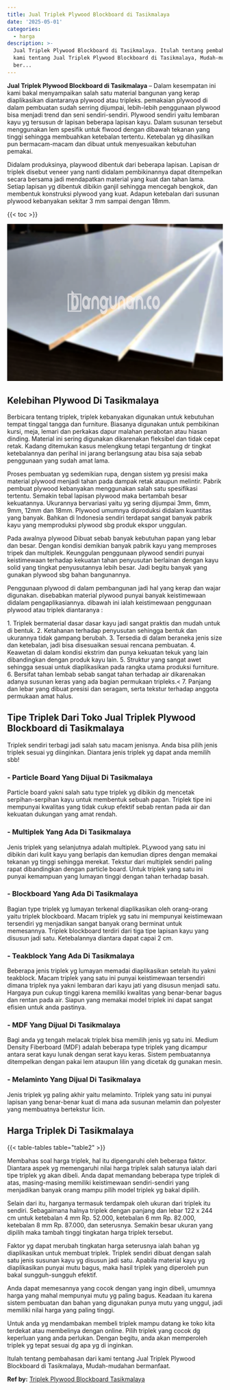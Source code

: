 ```yaml
---
title: Jual Triplek Plywood Blockboard di Tasikmalaya
date: '2025-05-01'
categories:
  - harga
description: >-
  Jual Triplek Plywood Blockboard di Tasikmalaya. Itulah tentang pembahasan dari
  kami tentang Jual Triplek Plywood Blockboard di Tasikmalaya, Mudah-mudahan
  ber...
---
```


**Jual Triplek Plywood Blockboard di Tasikmalaya** – Dalam kesempatan ini kami bakal menyampaikan salah satu material bangunan yang kerap diaplikasikan diantaranya plywood atau tripleks. pemakaian plywood di dalam pembuatan sudah serring dijumpai, lebih-lebih penggunaan plywood bisa menjadi trend dan seni sendiri-sendiri. Plywood sendiri yaitu lembaran kayu yg tersusun dr lapisan beberapa lapisan kayu. Dalam susunan tersebut menggunakan lem spesifik untuk flwood dengan dibawah tekanan yang tinggi sehingga membuahkan ketebalan tertentu. Ketebalan yg dihasilkan pun bermacam-macam dan dibuat untuk menyesuaikan kebutuhan pemakai.

Didalam produksinya, playwood dibentuk dari beberapa lapisan. Lapisan dr triplek disebut veneer yang nanti didalam pembikinannya dapat ditempelkan secara bersama jadi mendapatkan material yang kuat dan tahan lama. Setiap lapisan yg dibentuk dibikin ganjil sehingga mencegah bengkok, dan membentuk konstruksi plywood yang kuat. Adapun ketebalan dari susunan plywood kebanyakan sekitar 3 mm sampai dengan 18mm.

{{< toc >}}

![Jual Triplek Plywood Blockboard di Tasikmalaya](/images/jual-triplek-murah-10.png)

## Kelebihan Plywood Di Tasikmalaya

Berbicara tentang triplek, triplek kebanyakan digunakan untuk kebutuhan tempat tinggal tangga dan furniture. Biasanya digunakan untuk pembikinan kursi, meja, lemari dan perkakas dapur malahan perabotan atau hiasan dinding. Material ini sering digunakan dikarenakan fleksibel dan tidak cepat retak. Kadang ditemukan kasus melengkung tetapi tergantung dr tingkat ketebalannya dan perihal ini jarang berlangsung atau bisa saja sebab penggunaan yang sudah amat lama.

Proses pembuatan yg sedemikian rupa, dengan sistem yg presisi maka material plywood menjadi tahan pada dampak retak ataupun melintir. Pabrik pembuat plywood kebanyakan menggunakan salah satu spesifikasi tertentu. Semakin tebal lapisan plywood maka bertambah besar kekuatannya. Ukurannya bervariasi yaitu yg sering dijumpai 3mm, 6mm, 9mm, 12mm dan 18mm. Plywood umumnya diproduksi didalam kuantitas yang banyak. Bahkan di Indonesia sendiri terdapat sangat banyak pabrik kayu yang memproduksi plywood sbg produk ekspor unggulan.

Pada awalnya plywood Dibuat sebab banyak kebutuhan papan yang lebar dan besar. Dengan kondisi demikian banyak pabrik kayu yang memproses tripek dan multiplek. Keunggulan penggunaan plywood sendiri punyai keistimewaan terhadap kekuatan tahan penyusutan berlainan dengan kayu solid yang tingkat penyusutannya lebih besar. Jadi begitu banyak yang gunakan plywood sbg bahan bangunannya.

Penggunaan plywood di dalam pembangunan jadi hal yang kerap dan wajar digunakan. disebabkan material plywood punyai banyak keistimewaan didalam pengaplikasiannya. dibawah ini ialah keistimewaan penggunaan plywood atau triplek diantaranya :

1\. Triplek bermaterial dasar dasar kayu jadi sangat praktis dan mudah untuk di bentuk. 2. Ketahanan terhadap penyusutan sehingga bentuk dan ukurannya tidak gampang berubah. 3. Tersedia di dalam beraneka jenis size dan ketebalan, jadi bisa disesuaikan sesuai rencana pembuatan. 4. Keawetan di dalam kondisi ekstrim dan punya kekuatan tekuk yang lain dibandingkan dengan produk kayu lain. 5. Struktur yang sangat awet sehingga sesuai untuk diaplikasikan pada rangka utama produksi furniture. 6. Bersifat tahan lembab sebab sangat tahan terhadap air dikarenakan adanya susunan keras yang ada bagian permukaan tripleks.< 7. Panjang dan lebar yang dibuat presisi dan seragam, serta tekstur terhadap anggota permukaan amat halus.

## Tipe Triplek Dari Toko Jual Triplek Plywood Blockboard di Tasikmalaya

Triplek sendiri terbagi jadi salah satu macam jenisnya. Anda bisa pilih jenis triplek sesuai yg diinginkan. Diantara jenis triplek yg dapat anda memilih sbb!

### \- Particle Board Yang Dijual Di Tasikmalaya

Particle board yakni salah satu type triplek yg dibikin dg mencetak serpihan-serpihan kayu untuk membentuk sebuah papan. Triplek tipe ini mempunyai kwalitas yang tidak cukup efektif sebab rentan pada air dan kekuatan dukungan yang amat rendah.

### \- Multiplek Yang Ada Di Tasikmalaya

Jenis triplek yang selanjutnya adalah multiplek. PLywood yang satu ini dibikin dari kulit kayu yang berlapis dan kemudian dipres dengan memakai tekanan yg tinggi sehingga merekat. Tekstur dari multiplek sendiri paling rapat dibandingkan dengan particle board. Untuk triplek yang satu ini punyai kemampuan yang lumayan tinggi dengan tahan terhadap basah.

### \- Blockboard Yang Ada Di Tasikmalaya

Bagian type triplek yg lumayan terkenal diaplikasikan oleh orang-orang yaitu triplek blockboard. Macam triplek yg satu ini mempunyai keistimewaan tersendiri yg menjadikan sangat banyak orang berminat untuk memesannya. Triplek blockboard terdiri dari tiga tipe lapisan kayu yang disusun jadi satu. Ketebalannya diantara dapat capai 2 cm.

### \- Teakblock Yang Ada Di Tasikmalaya

Beberapa jenis triplek yg lumayan memadai diaplikasikan setelah itu yakni teakblock. Macam triplek yang satu ini punyai keistimewaan tersendiri dimana triplek nya yakni lembaran dari kayu jati yang disusun menjadi satu. Hargaya pun cukup tinggi karena memiliki kwalitas yang benar-benar bagus dan rentan pada air. Siapun yang memakai model triplek ini dapat sangat efisien untuk anda pastinya.

### \- MDF Yang Dijual Di Tasikmalaya

Bagi anda yg tengah melacak triplek bisa memilih jenis yg satu ini. Medium Density Fiberboard (MDF) adalah beberapa type triplek yang dicampur antara serat kayu lunak dengan serat kayu keras. Sistem pembuatannya ditempelkan dengan pakai lem ataupun lilin yang dicetak dg gunakan mesin.

### \- Melaminto Yang Dijual Di Tasikmalaya

Jenis triplek yg paling akhir yaitu melaminto. Triplek yang satu ini punyai lapisan yang benar-benar kuat di mana ada susunan melamin dan polyester yang membuatnya bertekstur licin.

## Harga Triplek Di Tasikmalaya

{{< table-tables table="table2" >}}

Membahas soal harga triplek, hal itu dipengaruhi oleh beberapa faktor. Diantara aspek yg memengaruhi nilai harga triplek salah satunya ialah dari tipe triplek yg akan dibeli. Anda dapat memandang beberapa type triplek di atas, masing-masing memiliki keistimewaan sendiri-sendiri yang menjadikan banyak orang mampu pilih model triplek yg bakal dipilih.

Selain dari itu, harganya termasuk terdampak oleh ukuran dari triplek itu sendiri. Sebagaimana halnya triplek dengan panjang dan lebar 122 x 244 cm untuk ketebalan 4 mm Rp. 52.000, ketebalan 6 mm Rp. 82.000, ketebalan 8 mm Rp. 87.000, dan seterusnya. Semakin besar ukuran yang dipilih maka tambah tinggi tingkatan harga triplek tersebut.

Faktor yg dapat merubah tingkatan harga seterusnya ialah bahan yg diaplikasikan untuk membuat triplek. Triplek sendiri dibuat dengan salah satu jenis susunan kayu yg disusun jadi satu. Apabila material kayu yg diaplikasikan punyai mutu bagus, maka hasil triplek yang diperoleh pun bakal sungguh-sungguh efektif.

Anda dapat memesannya yang cocok dengan yang ingin dibeli, umumnya harga yang mahal mempunyai mutu yg paling bagus. Keadaan itu karena sistem pembuatan dan bahan yang digunakan punya mutu yang unggul, jadi memiliki nilai harga yang paling tinggi.

Untuk anda yg mendambakan membeli triplek mampu datang ke toko kita terdekat atau membelinya dengan online. Pilih triplek yang cocok dg keperluan yang anda perlukan. Dengan begitu, anda akan memperoleh triplek yg tepat sesuai dg apa yg di inginkan.

Itulah tentang pembahasan dari kami tentang Jual Triplek Plywood Blockboard di Tasikmalaya, Mudah-mudahan bermanfaat.

**Ref by:** [Triplek Plywood Blockboard Tasikmalaya](https://id.wikipedia.org/wiki/Triplek)
